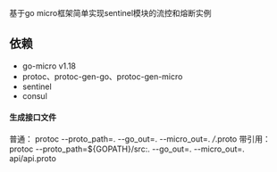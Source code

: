 基于go micro框架简单实现sentinel模块的流控和熔断实例

## 依赖
* go-micro v1.18
* protoc、protoc-gen-go、protoc-gen-micro
* sentinel
* consul

#### 生成接口文件
普通：
protoc --proto_path=. --go_out=. --micro_out=. */*.proto
带引用：
protoc --proto_path=${GOPATH}/src:. --go_out=. --micro_out=. api/api.proto 
